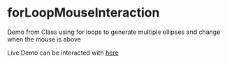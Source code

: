 # forLoopMouseInteraction
Demo from Class using for loops to generate multiple ellipses and change when the mouse is above

Live Demo can be interacted with [here](https://drios42.github.io/forLoopMouseInteraction)
